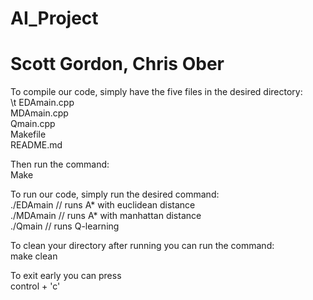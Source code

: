 # AI_Project
# Scott Gordon, Chris Ober

To compile our code, simply have the five files in the desired directory:  
\t    EDAmain.cpp  
    MDAmain.cpp  
    Qmain.cpp  
    Makefile  
    README.md  

Then run the command:  
    Make

To run our code, simply run the desired command:  
    ./EDAmain   // runs A* with euclidean distance  
    ./MDAmain   // runs A* with manhattan distance  
    ./Qmain     // runs Q-learning  

To clean your directory after running you can run the command:  
    make clean  

To exit early you can press  
    control + 'c'

